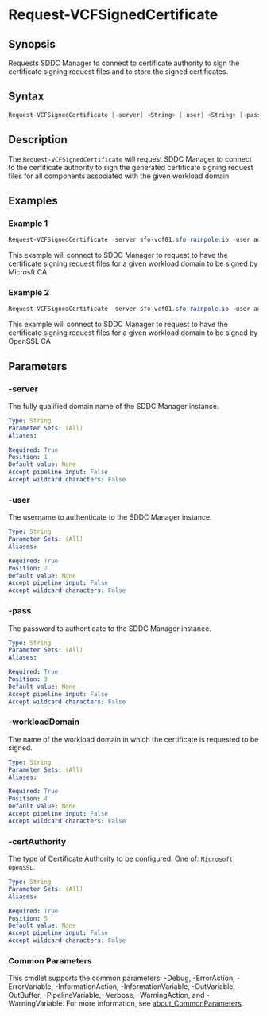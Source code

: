 # Request-VCFSignedCertificate

## Synopsis

Requests SDDC Manager to connect to certificate authority to sign the certificate signing request files and to store the signed certificates.

## Syntax

```powershell
Request-VCFSignedCertificate [-server] <String> [-user] <String> [-pass] <String> [-workloadDomain] <String> [-certAuthority] <String>[<CommonParameters>]
```

## Description

The `Request-VCFSignedCertificate` will request SDDC Manager to connect to the certificate authority to sign the generated certificate signing request files for all components associated with the given workload domain

## Examples

### Example 1

```powershell
Request-VCFSignedCertificate -server sfo-vcf01.sfo.rainpole.io -user administrator@vsphere.local -pass VMw@re1! -workloadDomain sfo-w01 -certAuthority Microsoft
```

This example will connect to SDDC Manager to request to have the certificate signing request files for a given workload domain to be signed by Microsft CA

### Example 2

```powershell
Request-VCFSignedCertificate -server sfo-vcf01.sfo.rainpole.io -user administrator@vsphere.local -pass VMw@re1! -workloadDomain sfo-w01 -certAuthority OpenSSL
```

This example will connect to SDDC Manager to request to have the certificate signing request files for a given workload domain to be signed by OpenSSL CA

## Parameters

### -server

The fully qualified domain name of the SDDC Manager instance.

```yaml
Type: String
Parameter Sets: (All)
Aliases:

Required: True
Position: 1
Default value: None
Accept pipeline input: False
Accept wildcard characters: False
```

### -user

The username to authenticate to the SDDC Manager instance.

```yaml
Type: String
Parameter Sets: (All)
Aliases:

Required: True
Position: 2
Default value: None
Accept pipeline input: False
Accept wildcard characters: False
```

### -pass

The password to authenticate to the SDDC Manager instance.

```yaml
Type: String
Parameter Sets: (All)
Aliases:

Required: True
Position: 3
Default value: None
Accept pipeline input: False
Accept wildcard characters: False
```

### -workloadDomain

The name of the workload domain in which the certificate is requested to be signed.

```yaml
Type: String
Parameter Sets: (All)
Aliases:

Required: True
Position: 4
Default value: None
Accept pipeline input: False
Accept wildcard characters: False
```

### -certAuthority

The type of Certificate Authority to be configured. One of: `Microsoft`, `OpenSSL`.

```yaml
Type: String
Parameter Sets: (All)
Aliases:

Required: True
Position: 5
Default value: None
Accept pipeline input: False
Accept wildcard characters: False
```

### Common Parameters

This cmdlet supports the common parameters: -Debug, -ErrorAction, -ErrorVariable, -InformationAction, -InformationVariable, -OutVariable, -OutBuffer, -PipelineVariable, -Verbose, -WarningAction, and -WarningVariable. For more information, see [about_CommonParameters](http://go.microsoft.com/fwlink/?LinkID=113216).
